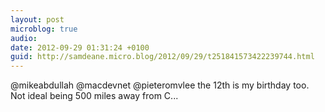 ```yaml
---
layout: post
microblog: true
audio: 
date: 2012-09-29 01:31:24 +0100
guid: http://samdeane.micro.blog/2012/09/29/t251841573422239744.html
---
```

@mikeabdullah @macdevnet @pieteromvlee the 12th is my birthday too. Not ideal being 500 miles away from C...
